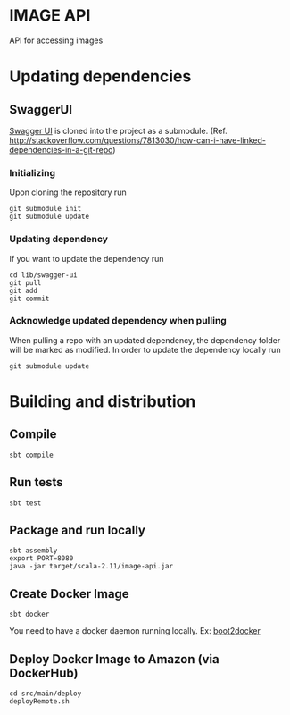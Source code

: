# IMAGE API 
API for accessing images

# Updating dependencies

## SwaggerUI
[Swagger UI](https://github.com/swagger-api/swagger-ui) is cloned into the project as a submodule. (Ref. http://stackoverflow.com/questions/7813030/how-can-i-have-linked-dependencies-in-a-git-repo)

### Initializing
Upon cloning the repository run

    git submodule init
    git submodule update

### Updating dependency
If you want to update the dependency run

    cd lib/swagger-ui
    git pull
    git add
    git commit
    
### Acknowledge updated dependency when pulling
When pulling a repo with an updated dependency, the dependency folder will be marked as modified. In order to update the dependency locally run

    git submodule update

# Building and distribution

## Compile
    sbt compile

## Run tests
    sbt test

## Package and run locally
    sbt assembly
    export PORT=8080
    java -jar target/scala-2.11/image-api.jar

## Create Docker Image
    sbt docker

You need to have a docker daemon running locally. Ex: [boot2docker](http://boot2docker.io/)

## Deploy Docker Image to Amazon (via DockerHub)
    cd src/main/deploy  
    deployRemote.sh

